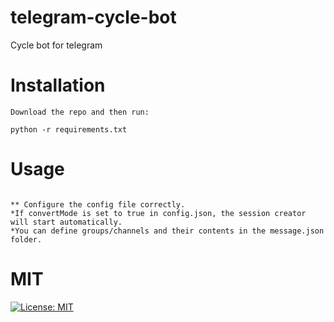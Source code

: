 # telegram-cycle-bot
Cycle bot for telegram

# Installation
```
Download the repo and then run:

python -r requirements.txt

```

# Usage
```

** Configure the config file correctly.
*If convertMode is set to true in config.json, the session creator will start automatically.
*You can define groups/channels and their contents in the message.json folder.

```
# MIT
[![License: MIT](https://img.shields.io/badge/License-MIT-yellow.svg)](https://opensource.org/licenses/MIT)

